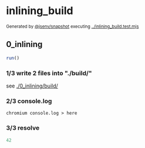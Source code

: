 # inlining_build

<sub>
  Generated by <a href="https://github.com/jsenv/core/tree/main/packages/independent/snapshot">@jsenv/snapshot</a> executing <a href="../inlining_build.test.mjs">../inlining_build.test.mjs</a>
</sub>

## 0_inlining

```js
run()
```

### 1/3 write 2 files into "./build/"

see [./0_inlining/build/](./0_inlining/build/)

### 2/3 console.log

```console
chromium console.log > here
```

### 3/3 resolve

```js
42
```